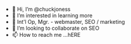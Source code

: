 - 👋 Hi, I’m @chuckjoness
- 👀 I’m interested in learning more
- 🌱 Int'l Op, Mgr. - webmaster, SEO / marketing 
- 💞️ I’m looking to collaborate on SEO
- 📫 How to reach me ...hERE

<!---
chuckjoness/chuckjoness is a ✨ special ✨ repository because its `README.md` (this file) appears on your GitHub profile.
You can click the Preview link to take a look at your changes.
--->
